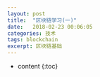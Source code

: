 ```yaml
---
layout: post
title:  "区块链学习(一)"
date:   2018-02-23 00:06:05
categories: 技术
tags: blockchain
excerpt: 区块链基础
---
```



* content
{:toc}
